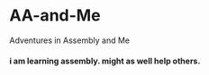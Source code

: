 # AA-and-Me
Adventures in Assembly and Me

#### i am learning assembly. might as well help others.

